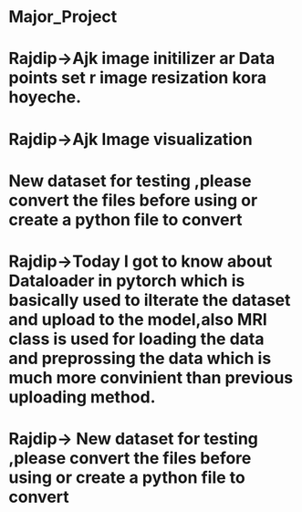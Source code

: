 # Major_Project
# Rajdip->Ajk image initilizer ar Data points set r image resization kora hoyeche.
# Rajdip->Ajk Image visualization 
# New dataset for testing ,please convert the files before using or create a python file to convert
# Rajdip->Today I got to know about Dataloader in pytorch which is basically used to ilterate the dataset and upload to the model,also MRI class is used for loading the data and preprossing the data which is much more convinient than previous uploading method.
# Rajdip-> New dataset for testing ,please convert the files before using or create a python file to convert
